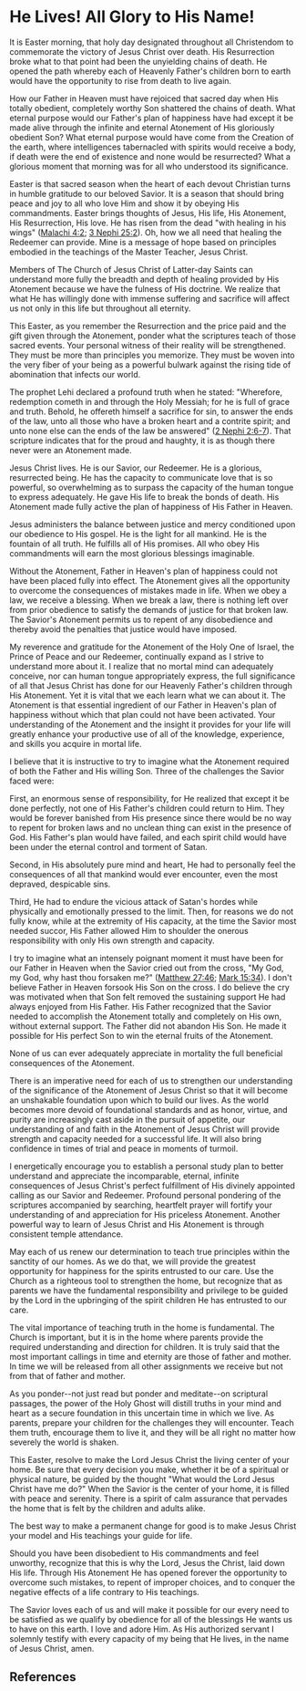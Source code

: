 # He Lives! All Glory to His Name!

It is Easter morning, that holy day designated throughout all Christendom to
commemorate the victory of Jesus Christ over death. His Resurrection broke
what to that point had been the unyielding chains of death. He opened the path
whereby each of Heavenly Father's children born to earth would have the
opportunity to rise from death to live again.

How our Father in Heaven must have rejoiced that sacred day when His totally
obedient, completely worthy Son shattered the chains of death. What eternal
purpose would our Father's plan of happiness have had except it be made alive
through the infinite and eternal Atonement of His gloriously obedient Son?
What eternal purpose would have come from the Creation of the earth, where
intelligences tabernacled with spirits would receive a body, if death were the
end of existence and none would be resurrected? What a glorious moment that
morning was for all who understood its significance.

Easter is that sacred season when the heart of each devout Christian turns in
humble gratitude to our beloved Savior. It is a season that should bring peace
and joy to all who love Him and show it by obeying His commandments. Easter
brings thoughts of Jesus, His life, His Atonement, His Resurrection, His love.
He has risen from the dead "with healing in his wings" ([Malachi
4:2](/scriptures/ot/mal/4.2?lang=eng#1); [3 Nephi
25:2](/scriptures/bofm/3-ne/25.2?lang=eng#1)). Oh, how we all need that
healing the Redeemer can provide. Mine is a message of hope based on
principles embodied in the teachings of the Master Teacher, Jesus Christ.

Members of The Church of Jesus Christ of Latter-day Saints can understand more
fully the breadth and depth of healing provided by His Atonement because we
have the fulness of His doctrine. We realize that what He has willingly done
with immense suffering and sacrifice will affect us not only in this life but
throughout all eternity.

This Easter, as you remember the Resurrection and the price paid and the gift
given through the Atonement, ponder what the scriptures teach of those sacred
events. Your personal witness of their reality will be strengthened. They must
be more than principles you memorize. They must be woven into the very fiber
of your being as a powerful bulwark against the rising tide of abomination
that infects our world.

The prophet Lehi declared a profound truth when he stated: "Wherefore,
redemption cometh in and through the Holy Messiah; for he is full of grace and
truth. Behold, he offereth himself a sacrifice for sin, to answer the ends of
the law, unto all those who have a broken heart and a contrite spirit; and
unto none else can the ends of the law be answered" ([2 Nephi
2:6-7](/scriptures/bofm/2-ne/2.6-7?lang=eng#5)). That scripture indicates that
for the proud and haughty, it is as though there never were an Atonement made.

Jesus Christ lives. He is our Savior, our Redeemer. He is a glorious,
resurrected being. He has the capacity to communicate love that is so
powerful, so overwhelming as to surpass the capacity of the human tongue to
express adequately. He gave His life to break the bonds of death. His
Atonement made fully active the plan of happiness of His Father in Heaven.

Jesus administers the balance between justice and mercy conditioned upon our
obedience to His gospel. He is the light for all mankind. He is the fountain
of all truth. He fulfills all of His promises. All who obey His commandments
will earn the most glorious blessings imaginable.

Without the Atonement, Father in Heaven's plan of happiness could not have
been placed fully into effect. The Atonement gives all the opportunity to
overcome the consequences of mistakes made in life. When we obey a law, we
receive a blessing. When we break a law, there is nothing left over from prior
obedience to satisfy the demands of justice for that broken law. The Savior's
Atonement permits us to repent of any disobedience and thereby avoid the
penalties that justice would have imposed.

My reverence and gratitude for the Atonement of the Holy One of Israel, the
Prince of Peace and our Redeemer, continually expand as I strive to understand
more about it. I realize that no mortal mind can adequately conceive, nor can
human tongue appropriately express, the full significance of all that Jesus
Christ has done for our Heavenly Father's children through His Atonement. Yet
it is vital that we each learn what we can about it. The Atonement is that
essential ingredient of our Father in Heaven's plan of happiness without which
that plan could not have been activated. Your understanding of the Atonement
and the insight it provides for your life will greatly enhance your productive
use of all of the knowledge, experience, and skills you acquire in mortal
life.

I believe that it is instructive to try to imagine what the Atonement required
of both the Father and His willing Son. Three of the challenges the Savior
faced were:

First, an enormous sense of responsibility, for He realized that except it be
done perfectly, not one of His Father's children could return to Him. They
would be forever banished from His presence since there would be no way to
repent for broken laws and no unclean thing can exist in the presence of God.
His Father's plan would have failed, and each spirit child would have been
under the eternal control and torment of Satan.

Second, in His absolutely pure mind and heart, He had to personally feel the
consequences of all that mankind would ever encounter, even the most depraved,
despicable sins.

Third, He had to endure the vicious attack of Satan's hordes while physically
and emotionally pressed to the limit. Then, for reasons we do not fully know,
while at the extremity of His capacity, at the time the Savior most needed
succor, His Father allowed Him to shoulder the onerous responsibility with
only His own strength and capacity.

I try to imagine what an intensely poignant moment it must have been for our
Father in Heaven when the Savior cried out from the cross, "My God, my God,
why hast thou forsaken me?" ([Matthew
27:46](/scriptures/nt/matt/27.46?lang=eng#45); [Mark
15:34](/scriptures/nt/mark/15.34?lang=eng#33)). I don't believe Father in
Heaven forsook His Son on the cross. I do believe the cry was motivated when
that Son felt removed the sustaining support He had always enjoyed from His
Father. His Father recognized that the Savior needed to accomplish the
Atonement totally and completely on His own, without external support. The
Father did not abandon His Son. He made it possible for His perfect Son to win
the eternal fruits of the Atonement.

None of us can ever adequately appreciate in mortality the full beneficial
consequences of the Atonement.

There is an imperative need for each of us to strengthen our understanding of
the significance of the Atonement of Jesus Christ so that it will become an
unshakable foundation upon which to build our lives. As the world becomes more
devoid of foundational standards and as honor, virtue, and purity are
increasingly cast aside in the pursuit of appetite, our understanding of and
faith in the Atonement of Jesus Christ will provide strength and capacity
needed for a successful life. It will also bring confidence in times of trial
and peace in moments of turmoil.

I energetically encourage you to establish a personal study plan to better
understand and appreciate the incomparable, eternal, infinite consequences of
Jesus Christ's perfect fulfillment of His divinely appointed calling as our
Savior and Redeemer. Profound personal pondering of the scriptures accompanied
by searching, heartfelt prayer will fortify your understanding of and
appreciation for His priceless Atonement. Another powerful way to learn of
Jesus Christ and His Atonement is through consistent temple attendance.

May each of us renew our determination to teach true principles within the
sanctity of our homes. As we do that, we will provide the greatest opportunity
for happiness for the spirits entrusted to our care. Use the Church as a
righteous tool to strengthen the home, but recognize that as parents we have
the fundamental responsibility and privilege to be guided by the Lord in the
upbringing of the spirit children He has entrusted to our care.

The vital importance of teaching truth in the home is fundamental. The Church
is important, but it is in the home where parents provide the required
understanding and direction for children. It is truly said that the most
important callings in time and eternity are those of father and mother. In
time we will be released from all other assignments we receive but not from
that of father and mother.

As you ponder--not just read but ponder and meditate--on scriptural passages,
the power of the Holy Ghost will distill truths in your mind and heart as a
secure foundation in this uncertain time in which we live. As parents, prepare
your children for the challenges they will encounter. Teach them truth,
encourage them to live it, and they will be all right no matter how severely
the world is shaken.

This Easter, resolve to make the Lord Jesus Christ the living center of your
home. Be sure that every decision you make, whether it be of a spiritual or
physical nature, be guided by the thought "What would the Lord Jesus Christ
have me do?" When the Savior is the center of your home, it is filled with
peace and serenity. There is a spirit of calm assurance that pervades the home
that is felt by the children and adults alike.

The best way to make a permanent change for good is to make Jesus Christ your
model and His teachings your guide for life.

Should you have been disobedient to His commandments and feel unworthy,
recognize that this is why the Lord, Jesus the Christ, laid down His life.
Through His Atonement He has opened forever the opportunity to overcome such
mistakes, to repent of improper choices, and to conquer the negative effects
of a life contrary to His teachings.

The Savior loves each of us and will make it possible for our every need to be
satisfied as we qualify by obedience for all of the blessings He wants us to
have on this earth. I love and adore Him. As His authorized servant I solemnly
testify with every capacity of my being that He lives, in the name of Jesus
Christ, amen.

## References

